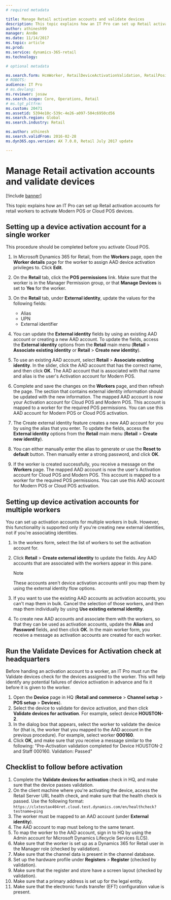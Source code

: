```yaml
---
# required metadata

title: Manage Retail activation accounts and validate devices
description: This topic explains how an IT Pro can set up Retail activation accounts for retail workers to activate Modern POS or Cloud POS devices.
author: athinesh99
manager: AnnBe
ms.date: 11/14/2017
ms.topic: article
ms.prod: 
ms.service: dynamics-365-retail
ms.technology: 

# optional metadata

ms.search.form: HcmWorker, RetailDeviceActivationValidation, RetailPositionPosPermission
# ROBOTS: 
audience: IT Pro
# ms.devlang: 
ms.reviewer: josaw
ms.search.scope: Core, Operations, Retail
# ms.tgt_pltfrm: 
ms.custom: 20471
ms.assetid: 5394e10c-539c-4e26-a097-504c6950cd56
ms.search.region: Global
ms.search.industry: Retail

ms.author: athinesh
ms.search.validFrom: 2016-02-28
ms.dyn365.ops.version: AX 7.0.0, Retail July 2017 update

---
```


# Manage Retail activation accounts and validate devices

[!include [banner](includes/banner.md)]

This topic explains how an IT Pro can set up Retail activation accounts for retail workers to activate Modern POS or Cloud POS devices.

## Setting up a device activation account for a single worker

This procedure should be completed before you activate Cloud POS.

1. In Microsoft Dynamics 365 for Retail, from the **Workers** page, open the **Worker details** page for the worker to assign AAD device activation privileges to. Click **Edit**.
2. On the **Retail** tab, click the **POS permissions** link. Make sure that the worker is in the Manager Permission group, or that **Manage Devices** is set to **Yes** for the worker.
3. On the **Retail** tab, under **External identity**, update the values for the following fields:

    - Alias
    - UPN
    - External identifier

4. You can update the **External identity** fields by using an existing AAD account or creating a new AAD account. To update the fields, access the **External identity** options from the **Retail** main menu (**Retail** &gt; **Associate existing identity** or **Retail** &gt; **Create new identity**).
5. To use an existing AAD account, select **Retail** &gt; **Associate existing identity**. In the slider, click the AAD account that has the correct name, and then click **OK**. The AAD account that is associated with that name and alias is the user's Activation account for Modern POS.
6. Complete and save the changes on the **Workers** page, and then refresh the page. The section that contains external identity information should be updated with the new information. The mapped AAD account is now your Activation account for Cloud POS and Modern POS. This account is mapped to a worker for the required POS permissions. You can use this AAD account for Modern POS or Cloud POS activation.
7. The Create external identity feature creates a new AAD account for you by using the alias that you enter. To update the fields, access the **External identity** options from the **Retail** main menu (**Retail** &gt; **Create new identity**).
8. You can either manually enter the alias to generate or use the **Reset to default** button. Then manually enter a strong password, and click **OK**.
9. If the worker is created successfully, you receive a message on the **Workers** page. The mapped AAD account is now the user's Activation account for Cloud POS and Modern POS. This account is mapped to a worker for the required POS permissions. You can use this AAD account for Modern POS or Cloud POS activation.

## Setting up device activation accounts for multiple workers

You can set up activation accounts for multiple workers in bulk. However, this functionality is supported only if you're creating new external identities, not if you're associating identities.

1. In the workers form, select the list of workers to set the activation account for.
2. Click **Retail** &gt; **Create external identity** to update the fields. Any AAD accounts that are associated with the workers appear in this pane.

    > [!NOTE]
    > These accounts aren't device activation accounts until you map them by using the external identity flow options.

3. If you want to use the existing AAD accounts as activation accounts, you can't map them in bulk. Cancel the selection of those workers, and then map them individually by using **Use existing external identity**.
4. To create new AAD accounts and associate them with the workers, so that they can be used as activation accounts, update the **Alias** and **Password** fields, and then click **OK**. In the main worker form, you receive a message as activation accounts are created for each worker.

## Run the Validate Devices for Activation check at headquarters

Before handing an activation account to a worker, an IT Pro must run the Validate devices check for the devices assigned to the worker. This will help identify any potential failures of device activation in advance and fix it before it is given to the worker.

1. Open the **Device** page in HQ (**Retail and commerce** &gt; **Channel setup** &gt; **POS setup** &gt; **Devices**).
2. Select the device to validate for device activation, and then click **Validate devices for activation**. For example, select device **HOUSTON-2**.
3. In the dialog box that appears, select the worker to validate the device for (that is, the worker that you mapped to the AAD account in the previous procedure). For example, select worker **000160**.
4. Click **OK**, and make sure that you receive a message similar to the following: "Pre-Activation validation completed for Device HOUSTON-2 and Staff 000160. Validation: Passed"

## Checklist to follow before activation

1. Complete the **Validate devices for activation** check in HQ, and make sure that the device passes validation.
2. On the client machine where you're activating the device, access the Retail Server URL health check, and make sure that the health check is passed. Use the following format: `https://clxtestax404ret.cloud.test.dynamics.com/en/healthcheck?testname=ping`
3. The worker must be mapped to an AAD account (under **External identity**).
4. The AAD account to map must belong to the same tenant.
5. To map the worker to the AAD account, sign in to HQ by using the Admin account for Microsoft Dynamics Lifecycle Services (LCS).
6. Make sure that the worker is set up as a Dynamics 365 for Retail user in the Manager role (checked by validation).
7. Make sure that the channel data is present in the channel database.
8. Set up the hardware profile under **Registers** &gt; **Register** (checked by validation).
9. Make sure that the register and store have a screen layout (checked by validation).
10. Make sure that a primary address is set up for the legal entity.
11. Make sure that the electronic funds transfer (EFT) configuration value is present.
